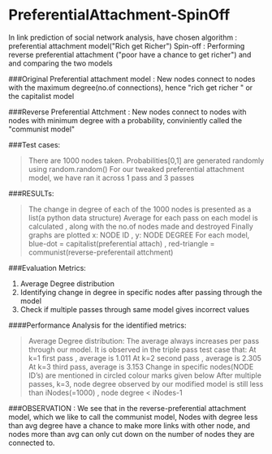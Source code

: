 # PreferentialAttachment-SpinOff
In link prediction of social network analysis, have chosen algorithm : preferential attachment model("Rich get Richer")
Spin-off : Performing reverse preferential attachment ("poor have a chance to get richer") and and comparing the two models

###Original Preferential attachment model : 
New nodes connect to nodes with the maximum degree(no.of connections), hence "rich get richer " or the capitalist model

###Reverse Preferential Attchment :
New nodes connect to nodes with nodes with minimum degree with a probability, conviniently called the "communist model"

###Test cases:
>	There are 1000 nodes taken.
>	Probabilities[0,1] are generated randomly using random.random()
> For our tweaked preferential attachment model, we have ran it across 1 pass and 3 passes

###RESULTs:
>   The change in degree of each of the 1000 nodes is presented as a list(a python data structure)
>   Average for each pass on each model is calculated , along with the no.of nodes made and destroyed
>	Finally graphs are plotted x: NODE ID , y: NODE DEGREE
>	For each model, blue-dot = capitalist(preferential attach) , red-triangle = communist(reverse-preferentail attchment)

###Evaluation Metrics:
1.	Average Degree distribution
2.	Identifying change in degree in specific nodes after passing through the model
3.	Check if multiple passes through same model gives incorrect values

####Performance Analysis for the identified metrics:
>	Average Degree distribution: The average always increases per pass through our model.
  It is observed in the triple pass test case that:
  At k=1 first pass , average is 1.011
  At k=2 second pass , average is 2.305
  At k=3 third pass, average is 3.153
>	Change in specific nodes(NODE ID’s) are mentioned in circled colour marks given below
>	After multiple passes, k=3, node degree observed by our modified model is still less than iNodes(=1000) ,  node degree < iNodes-1

###OBSERVATION :
We see that in the reverse-preferential attachment model, which we like to call the communist model, 
Nodes with degree less than avg degree have a chance to make more links with other node, and nodes more than avg can only cut down    on the number of nodes they are connected to.


